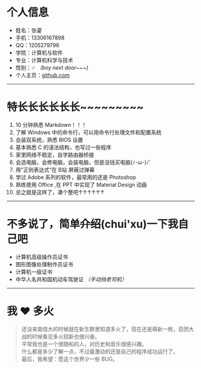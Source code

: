 ﻿﻿﻿﻿
# 个人信息  
* 姓名：张鎏  
* 手机：13306167898  
* QQ：1205279796  
* 学院：计算机与软件  
* 专业：计算机科学与技术  
* 性别：♂
*（boy next door~~~)*  
* 个人主页：[github.com](https://github.com/RealLouis/)

---------
# 特长长长长长长~~~~~~~~~
1. 10 分钟熟悉 Markdown！！！
2. 了解 Windows 中的命令行，可以用命令行处理文件和配置系统
3. 会装双系统，熟悉 BIOS 设置
4. 基本熟悉 C 的语法结构，也写过一些程序
5. 家里网络不稳定，自学路由器桥接
6. 会选电脑，会修电脑，会装电脑，但是没钱买电脑(ﾉ･ω･)ﾉﾞ
7. 用”正则表达式“在 B站 屏蔽过弹幕 
8. 学过 Adobe 系列的软件，最常用的还是 Photoshop
9. 熟练使用 Office ,在 PPT 中实现了 Material Design 动画
10. 总之就是这样了，凑个整吧↑↑↑↑↑↑

-----

# 不多说了，简单~~介绍~~(chui'xu)一下我自己吧
* 计算机高级操作员证书 
* 图形图像处理制作员证书
* 计算机一级证书
* 中华人名共和国机动车驾驶证
*（手动挡老司机）*

---

# 我 ❤ 多火
>还没来南信大的时候就在新生群里知道多火了，现在还是萌新一枚，百团大战的时候看见多火招新也很兴奋。  
平常我也是一个很随和的人，对历史和音乐很感兴趣。  
什么都是多少了解一点，不过最激动的还是自己的程序成功运行了。  
最后，我希望：愿这个世界少一些 BUG。




